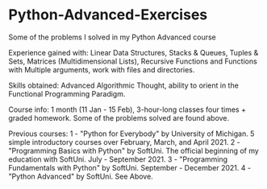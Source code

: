 # Python-Advanced-Exercises
Some of the problems I solved in my Python Advanced course

Experience gained with: Linear Data Structures, Stacks & Queues, Tuples & Sets, Matrices (Multidimensional Lists), Recursive Functions and Functions with Multiple arguments, work with files and directories.

Skills obtained: Advanced Algorithmic Thought, ability to orient in the Functional Programming Paradigm.

Course info: 1 month (11 Jan - 15 Feb), 3-hour-long classes four times + graded homework. Some of the problems solved are found above.

Previous courses: 
1 - "Python for Everybody" by University of Michigan. 5 simple introductory courses over February, March, and April 2021.
2 - "Programming Basics with Python" by SoftUni. The official beginning of my education with SoftUni. July - September 2021.
3 - "Programming Fundamentals with Python" by SoftUni. September - December 2021.
4 - "Python Advanced" by SoftUni. See Above.


